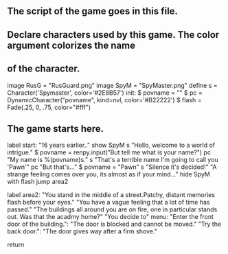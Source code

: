 ## The script of the game goes in this file.

## Declare characters used by this game. The color argument colorizes the name
## of the character.
image RusG = "RusGuard.png"
image SpyM = "SpyMaster.png"
define s = Character('Spymaster', color='#2E8B57')
init:
    $ povname = ""
    $ pc = DynamicCharacter("povname", kind=nvl, color='#B22222')
    $ flash = Fade(.25, 0, .75, color="#fff")

## The game starts here.

label start:
"16 years earlier.."
show SpyM
s "Hello, welcome to a world of intrigue."
$ povname = renpy.input("But tell me what is your name?")
pc "My name is %(povname)s."
s "That's a terrible name I'm going to call you 'Pawn'"
pc "But that's..."
$ povname = "Pawn"
s "Silence it's decided!"
"A strange feeling comes over you, its almost as if your mind..."
hide SpyM with flash
jump area2

label area2:
"You stand in the middle of a street.Patchy, distant memories flash before your eyes."
"You have a vague feeling that a lot of time has passed."
"The buildings all around you are on fire, one in particular stands out. Was that the acadmy home?"
"You decide to"
menu:
  "Enter the front door of the building.":
     "The door is blocked and cannot be moved."
  "Try the back door.":
    "The door gives way after a firm shove."
	
	
return
